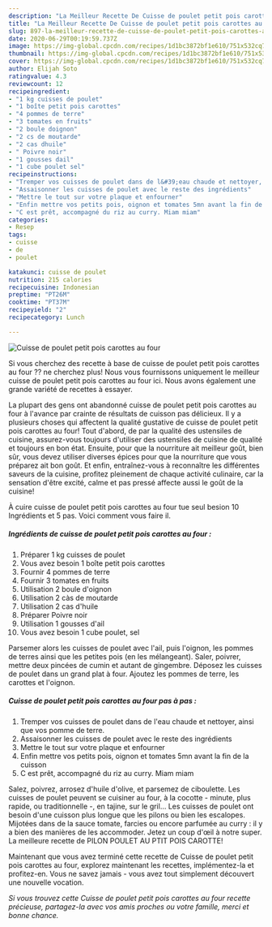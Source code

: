 ```yaml
---
description: "La Meilleur Recette De Cuisse de poulet petit pois carottes au four"
title: "La Meilleur Recette De Cuisse de poulet petit pois carottes au four"
slug: 897-la-meilleur-recette-de-cuisse-de-poulet-petit-pois-carottes-au-four
date: 2020-06-29T00:19:59.737Z
image: https://img-global.cpcdn.com/recipes/1d1bc3872bf1e610/751x532cq70/cuisse-de-poulet-petit-pois-carottes-au-four-photo-principale-de-la-recette.jpg
thumbnail: https://img-global.cpcdn.com/recipes/1d1bc3872bf1e610/751x532cq70/cuisse-de-poulet-petit-pois-carottes-au-four-photo-principale-de-la-recette.jpg
cover: https://img-global.cpcdn.com/recipes/1d1bc3872bf1e610/751x532cq70/cuisse-de-poulet-petit-pois-carottes-au-four-photo-principale-de-la-recette.jpg
author: Elijah Soto
ratingvalue: 4.3
reviewcount: 12
recipeingredient:
- "1 kg cuisses de poulet"
- "1 boîte petit pois carottes"
- "4 pommes de terre"
- "3 tomates en fruits"
- "2 boule doignon"
- "2 cs de moutarde"
- "2 cas dhuile"
- " Poivre noir"
- "1 gousses dail"
- "1 cube poulet sel"
recipeinstructions:
- "Tremper vos cuisses de poulet dans de l&#39;eau chaude et nettoyer, ainsi que vos pomme de terre."
- "Assaisonner les cuisses de poulet avec le reste des ingrédients"
- "Mettre le tout sur votre plaque et enfourner"
- "Enfin mettre vos petits pois, oignon et tomates 5mn avant la fin de la cuisson"
- "C est prêt, accompagné du riz au curry. Miam miam"
categories:
- Resep
tags:
- cuisse
- de
- poulet

katakunci: cuisse de poulet 
nutrition: 215 calories
recipecuisine: Indonesian
preptime: "PT26M"
cooktime: "PT37M"
recipeyield: "2"
recipecategory: Lunch

---
```



![Cuisse de poulet petit pois carottes au four](https://img-global.cpcdn.com/recipes/1d1bc3872bf1e610/751x532cq70/cuisse-de-poulet-petit-pois-carottes-au-four-photo-principale-de-la-recette.jpg)

Si vous cherchez des recette à base de cuisse de poulet petit pois carottes au four ?? ne cherchez plus! Nous vous fournissons uniquement le meilleur cuisse de poulet petit pois carottes au four ici. Nous avons également une grande variété de recettes à essayer.

La plupart des gens ont abandonné cuisse de poulet petit pois carottes au four à l'avance par crainte de résultats de cuisson pas délicieux. Il y a plusieurs choses qui affectent la qualité gustative de cuisse de poulet petit pois carottes au four! Tout d'abord, de par la qualité des ustensiles de cuisine, assurez-vous toujours d'utiliser des ustensiles de cuisine de qualité et toujours en bon état. Ensuite, pour que la nourriture ait meilleur goût, bien sûr, vous devez utiliser diverses épices pour que la nourriture que vous préparez ait bon goût. Et enfin, entraînez-vous à reconnaître les différentes saveurs de la cuisine, profitez pleinement de chaque activité culinaire, car la sensation d'être excité, calme et pas pressé affecte aussi le goût de la cuisine!

<!--inarticleads1-->

À cuire cuisse de poulet petit pois carottes au four tue seul besion 10 Ingrédients et 5 pas. Voici comment vous faire il.

##### Ingrédients de cuisse de poulet petit pois carottes au four :

1. Préparer 1 kg cuisses de poulet
1. Vous avez besoin 1 boîte petit pois carottes
1. Fournir 4 pommes de terre
1. Fournir 3 tomates en fruits
1. Utilisation 2 boule d&#39;oignon
1. Utilisation 2 càs de moutarde
1. Utilisation 2 cas d&#39;huile
1. Préparer  Poivre noir
1. Utilisation 1 gousses d&#39;ail
1. Vous avez besoin 1 cube poulet, sel


Parsemer alors les cuisses de poulet avec l&#39;ail, puis l&#39;oignon, les pommes de terres ainsi que les petites pois (en les mélangeant). Saler, poivrer, mettre deux pincées de cumin et autant de gingembre. Déposez les cuisses de poulet dans un grand plat à four. Ajoutez les pommes de terre, les carottes et l&#39;oignon. 

<!--inarticleads2-->

##### Cuisse de poulet petit pois carottes au four pas à pas :

1. Tremper vos cuisses de poulet dans de l&#39;eau chaude et nettoyer, ainsi que vos pomme de terre.
1. Assaisonner les cuisses de poulet avec le reste des ingrédients
1. Mettre le tout sur votre plaque et enfourner
1. Enfin mettre vos petits pois, oignon et tomates 5mn avant la fin de la cuisson
1. C est prêt, accompagné du riz au curry. Miam miam


Salez, poivrez, arrosez d&#39;huile d&#39;olive, et parsemez de ciboulette. Les cuisses de poulet peuvent se cuisiner au four, à la cocotte - minute, plus rapide, ou traditionnelle -, en tajine, sur le gril… Les cuisses de poulet ont besoin d&#39;une cuisson plus longue que les pilons ou bien les escalopes. Mijotées dans de la sauce tomate, farcies ou encore parfumée au curry : il y a bien des manières de les accommoder. Jetez un coup d&#39;œil à notre super. La meilleure recette de PILON POULET AU PTIT POIS CAROTTE! 

<!--inarticleads1-->

<p>
Maintenant que vous avez terminé cette recette de Cuisse de poulet petit pois carottes au four, explorez maintenant les recettes, implémentez-la et profitez-en. Vous ne savez jamais - vous avez tout simplement découvert une nouvelle vocation.
</p>

<p>
<i>Si vous trouvez cette Cuisse de poulet petit pois carottes au four recette précieuse, partagez-la avec vos amis proches ou votre famille, merci et bonne chance.</i>
</p>
